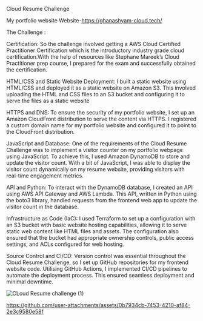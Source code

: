 Cloud Resume Challenge

My portfolio website
Website-https://ghanashyam-cloud.tech/ 

The Challenge :

Certification:
So the challenge involved getting a AWS Cloud Certified Practitioner Certification which is the introductory industry grade cloud certification.With the help of resources like Stephane Mareek’s Cloud Practitioner prep course, I prepared for the exam and successfully obtained the certification.

HTML/CSS and Static Website Deployment:
I built a static website using HTML/CSS and deployed it as a static website on Amazon S3. This involved uploading the HTML and CSS files to an S3 bucket and configuring it to serve the files as a static website

HTTPS and DNS:
To ensure the security of my portfolio website, I set up an Amazon CloudFront distribution to serve the content via HTTPS. I registered a custom domain name for my portfolio website and configured it to point to the CloudFront distribution. 

JavaScript and Database:
One of the requirements of the Cloud Resume Challenge was to implement a visitor counter on my portfolio webpage using JavaScript. To achieve this, I used Amazon DynamoDB to store and update the visitor count. With a bit of JavaScript, I was able to display the visitor count dynamically on my resume website, providing visitors with real-time engagement metrics.

API and Python:
To interact with the DynamoDB database, I created an API using AWS API Gateway and AWS Lambda. This API, written in Python using the boto3 library, handled requests from the frontend web app to update the visitor count in the database.

Infrastructure as Code (IaC):
I used Terraform to set up a configuration with an S3 bucket with basic website hosting capabilities, allowing it to serve static web content like HTML files and assets. The configuration also ensured that the bucket had appropriate ownership controls, public access settings, and ACLs configured for web hosting.

Source Control and CI/CD:
Version control was essential throughout the Cloud Resume Challenge, so I set up GitHub repositories for my frontend website code. Utilising GitHub Actions, I implemented CI/CD pipelines to automate the deployment process. This ensured seamless deployment and minimal downtime.

![CLoud Resume challenge (1)](https://github.com/ghanashyam-r/aws-CloudResumeChallenge/assets/138144872/f4064b6c-06f5-4f89-87e3-4053d3dbfb5d)


https://github.com/user-attachments/assets/0b7934cb-7453-4210-af84-2e3c9580e58f



